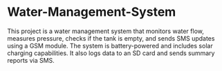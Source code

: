# Water-Management-System
This project is a water management system that monitors water flow, measures pressure, checks if the tank is empty, and sends SMS updates using a GSM module. The system is battery-powered and includes solar charging capabilities. It also logs data to an SD card and sends summary reports via SMS.
